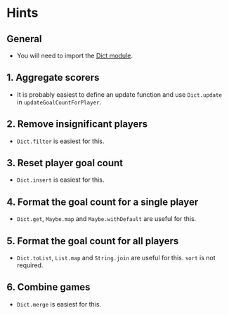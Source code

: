 # Hints

## General

- You will need to import the [Dict module](dict-module).

## 1. Aggregate scorers

- It is probably easiest to define an update function and use `Dict.update` in `updateGoalCountForPlayer`.

## 2. Remove insignificant players

- `Dict.filter` is easiest for this.

## 3. Reset player goal count

- `Dict.insert` is easiest for this.

## 4. Format the goal count for a single player

- `Dict.get`, `Maybe.map` and `Maybe.withDefault` are useful for this.

## 5. Format the goal count for all players

- `Dict.toList`, `List.map` and `String.join` are useful for this. `sort` is not required.

## 6. Combine games

- `Dict.merge` is easiest for this.

[dict-module]: https://package.elm-lang.org/packages/elm/core/latest/Dict
